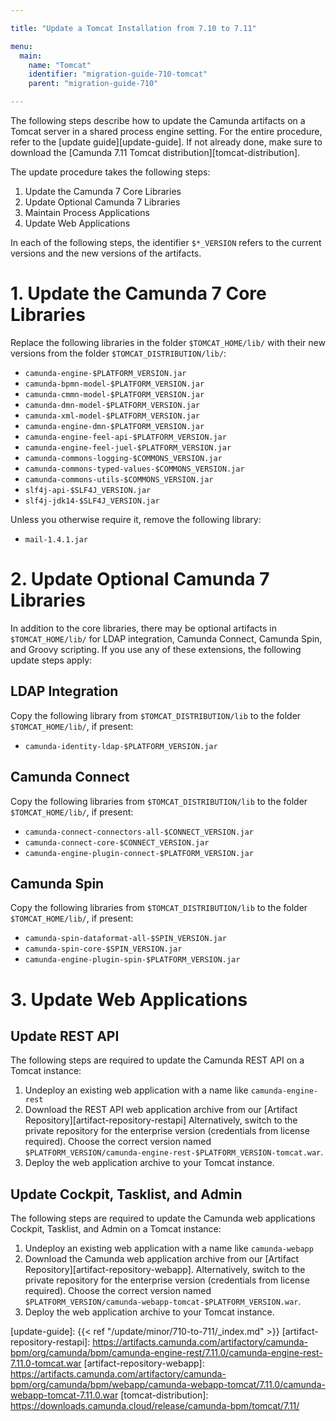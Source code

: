 ```yaml
---

title: "Update a Tomcat Installation from 7.10 to 7.11"

menu:
  main:
    name: "Tomcat"
    identifier: "migration-guide-710-tomcat"
    parent: "migration-guide-710"

---
```


The following steps describe how to update the Camunda artifacts on a Tomcat server in a shared process engine setting.
For the entire procedure, refer to the [update guide][update-guide]. If not already done, make sure to download the
[Camunda 7.11 Tomcat distribution][tomcat-distribution].

The update procedure takes the following steps:

1. Update the Camunda 7 Core Libraries
2. Update Optional Camunda 7 Libraries
3. Maintain Process Applications
4. Update Web Applications

In each of the following steps, the identifier `$*_VERSION` refers to the current versions and the new versions of the artifacts.

# 1. Update the Camunda 7 Core Libraries

Replace the following libraries in the folder `$TOMCAT_HOME/lib/` with their new versions from the folder `$TOMCAT_DISTRIBUTION/lib/`:

* `camunda-engine-$PLATFORM_VERSION.jar`
* `camunda-bpmn-model-$PLATFORM_VERSION.jar`
* `camunda-cmmn-model-$PLATFORM_VERSION.jar`
* `camunda-dmn-model-$PLATFORM_VERSION.jar`
* `camunda-xml-model-$PLATFORM_VERSION.jar`
* `camunda-engine-dmn-$PLATFORM_VERSION.jar`
* `camunda-engine-feel-api-$PLATFORM_VERSION.jar`
* `camunda-engine-feel-juel-$PLATFORM_VERSION.jar`
* `camunda-commons-logging-$COMMONS_VERSION.jar`
* `camunda-commons-typed-values-$COMMONS_VERSION.jar`
* `camunda-commons-utils-$COMMONS_VERSION.jar`
* `slf4j-api-$SLF4J_VERSION.jar`
* `slf4j-jdk14-$SLF4J_VERSION.jar`

Unless you otherwise require it, remove the following library:

* `mail-1.4.1.jar`

# 2. Update Optional Camunda 7 Libraries

In addition to the core libraries, there may be optional artifacts in `$TOMCAT_HOME/lib/` for LDAP integration, Camunda Connect, Camunda Spin, and Groovy scripting. If you use any of these extensions, the following update steps apply:

## LDAP Integration

Copy the following library from `$TOMCAT_DISTRIBUTION/lib` to the folder `$TOMCAT_HOME/lib/`, if present:

* `camunda-identity-ldap-$PLATFORM_VERSION.jar`

## Camunda Connect

Copy the following libraries from `$TOMCAT_DISTRIBUTION/lib` to the folder `$TOMCAT_HOME/lib/`, if present:

* `camunda-connect-connectors-all-$CONNECT_VERSION.jar`
* `camunda-connect-core-$CONNECT_VERSION.jar`
* `camunda-engine-plugin-connect-$PLATFORM_VERSION.jar`

## Camunda Spin

Copy the following libraries from `$TOMCAT_DISTRIBUTION/lib` to the folder `$TOMCAT_HOME/lib/`, if present:

* `camunda-spin-dataformat-all-$SPIN_VERSION.jar`
* `camunda-spin-core-$SPIN_VERSION.jar`
* `camunda-engine-plugin-spin-$PLATFORM_VERSION.jar`


# 3. Update Web Applications

## Update REST API

The following steps are required to update the Camunda REST API on a Tomcat instance:

1. Undeploy an existing web application with a name like `camunda-engine-rest`
2. Download the REST API web application archive from our [Artifact Repository][artifact-repository-restapi] Alternatively, switch to the private repository for the enterprise version (credentials from license required). Choose the correct version named `$PLATFORM_VERSION/camunda-engine-rest-$PLATFORM_VERSION-tomcat.war`.
3. Deploy the web application archive to your Tomcat instance.

## Update Cockpit, Tasklist, and Admin

The following steps are required to update the Camunda web applications Cockpit, Tasklist, and Admin on a Tomcat instance:

1. Undeploy an existing web application with a name like `camunda-webapp`
2. Download the Camunda web application archive from our [Artifact Repository][artifact-repository-webapp]. Alternatively, switch to the private repository for the enterprise version (credentials from license required). Choose the correct version named `$PLATFORM_VERSION/camunda-webapp-tomcat-$PLATFORM_VERSION.war`.
3. Deploy the web application archive to your Tomcat instance.

[update-guide]: {{< ref "/update/minor/710-to-711/_index.md" >}}
[artifact-repository-restapi]: https://artifacts.camunda.com/artifactory/camunda-bpm/org/camunda/bpm/camunda-engine-rest/7.11.0/camunda-engine-rest-7.11.0-tomcat.war
[artifact-repository-webapp]: https://artifacts.camunda.com/artifactory/camunda-bpm/org/camunda/bpm/webapp/camunda-webapp-tomcat/7.11.0/camunda-webapp-tomcat-7.11.0.war
[tomcat-distribution]: https://downloads.camunda.cloud/release/camunda-bpm/tomcat/7.11/
